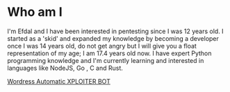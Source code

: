 # Who am I
I'm Efdal and I have been interested in pentesting since I was 12 years old. I started as a 'skid' and expanded my knowledge by becoming a developer once I was 14 years old, do not get angry but I will give you a float representation of my age; I am 17.4 years old now. I have expert Python programming knowledge and I'm currently learning and interested in languages like NodeJS, Go , C and Rust.

<a href="https://www.youtube.com/watch?v=MRoR9SuKCfE">
  Wordress Automatic XPLOITER BOT
  </a>
